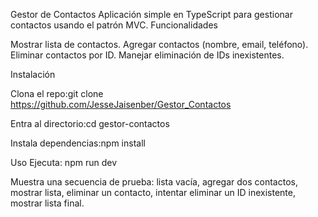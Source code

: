 Gestor de Contactos
Aplicación simple en TypeScript para gestionar contactos usando el patrón MVC.
Funcionalidades

Mostrar lista de contactos.
Agregar contactos (nombre, email, teléfono).
Eliminar contactos por ID.
Manejar eliminación de IDs inexistentes.

Instalación

Clona el repo:git clone https://github.com/JesseJaisenber/Gestor_Contactos


Entra al directorio:cd gestor-contactos


Instala dependencias:npm install



Uso
Ejecuta:
npm run dev

Muestra una secuencia de prueba: lista vacía, agregar dos contactos, mostrar lista, eliminar un contacto, intentar eliminar un ID inexistente, mostrar lista final.



